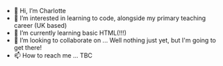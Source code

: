 - 👋 Hi, I’m Charlotte
- 👀 I’m interested in learning to code, alongside my primary teaching career (UK based)
- 🌱 I’m currently learning basic HTML(!!!)
- 💞️ I’m looking to collaborate on ... Well nothing just yet, but I'm going to get there!
- 📫 How to reach me ... TBC

<!---
cembleton/cembleton is a ✨ special ✨ repository because its `README.md` (this file) appears on your GitHub profile.
You can click the Preview link to take a look at your changes.
--->
